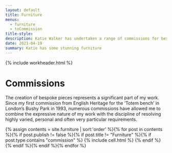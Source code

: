 ```yaml
---
layout: default
title: Furniture
menus:
  - furniture
  - toCommission
title-style:
description: Katie Walker has undertaken a range of commissions for bespoke furniture from the 'Totem bench' outdoor or garden bench seating to high quality pieces to match client's luxury homes. Many of these pieces come about through highly varied, personal and often very particular requirements.
date: 2021-04-19
summary: Katie has some stunning furniture
---
```


{% include workheader.html %}

<div class="work" markdown="1">

# Commissions #

The creation of bespoke pieces represents a significant part of my work. Since my first commission from English Heritage for the ‘Totem bench’ in London’s Bushy Park in 1993, numerous commissions have allowed me to combine the expressive nature of my work with the discipline of resolving highly varied, personal and often very particular requirements.

  <div class="grid clearfix">
    {% assign contents = site.furniture | sort:'order' %}{% for post in contents %}{% if post.publish != false %}{% if post.title != "Furniture" %}{% if post.type contains "commission" %}
    {% include cell.html %}
    {% endif %}{% endif %}{% endif %}{% endfor %}
  </div>

</div>
